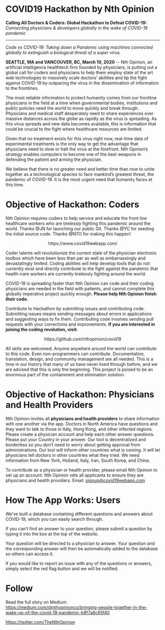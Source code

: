 # COVID19 Hackathon by Nth Opinion

<b> Calling All Doctors & Coders: Global Hackathon to Defeat COVID-19: </b> <i> Connecting physicians & developers globally in the wake of COVID-19 pandemic </i>
<hr> 

<i> Code vs COVID-19: Taking down a Pandemic using machines connected globally to extinguish a biological threat of a super virus. </i>
 
<b> SEATTLE, WA and VANCOUVER, BC, March 10, 2020 </b> -- Nth Opinion, an artificial intelligence healthtech firm founded by physicians, is putting out a global call for coders and physicians to help them employ state of the art web technologies to massively scale doctors’ abilities and tip the fight against COVID-19 by outpacing the virus in the dissemination of information to the frontlines.

The most reliable information to protect humanity comes from our frontline physicians in the field at a time when governmental bodies, institutions and public policies need the world to move quickly and break through. Physicians and medical staff desperately need to share experiences over massive distances across the globe as rapidly as the virus is spreading. As this virus spreads and new data becomes available, this is information that could be crucial to the fight where healthcare resources are limited. 

Given that no treatment exists for this virus right now, real-time data of experimental treatments is the only way to get the advantage that physicians need to slow or halt the virus at the forefront. Nth Opinion’s strategy enables computers to become one of the best weapons in defending the patient and arming the physician. 

We believe that there is no greater need and better time than now to unite together as a technological species to face mankind’s greatest threat, the pandemic of COVID-19. It is the most urgent need that humanity faces at this time.  

# Objective of Hackathon: Coders

Nth Opinion requires coders to help service and educate the front line healthcare workers who are tirelessly fighting this pandemic around the world. Thanks @JN for launching our public Git. Thanks @YC for seeding the initial source code. Thanks @NTO for making this happen!  

<p align="center">
https://www.covid19webapp.com/
</P>

Coder talents will revolutionize the current state of the physician electronic toolbox which have been less than par as well as embarrassingly and devastatingly limited. Coding abilities will help develop tools that do not currently exist and directly contribute to the fight against the pandemic that health-care workers are currently tirelessly fighting around the world.

COVID-19 is spreading faster than Nth Opinion can code and their coding physicians are needed in the field with patients, and cannot complete this globally imperative project quickly enough. <b> Please help Nth Opinion finish their code. </b>

Contribute to Hackathon by submitting issues and contributing code. Submitting issues means sending messages about errors in applications and suggesting ways to fix them. Contributing code involves sending pull requests with your corrections and improvements. <b>If you are interested in joining the coding revolution, visit: </b>

<p align="center">
 https://github.com/nthopinion/covid19
 </p>
 
All skills are welcomed. Anyone anywhere around the world can contribute to this code. Even non-programmers can contribute. Documentation, translation, design, and community management are all needed. This is a time in our history that many of us have never lived through before, and we are advised that this is only the beginning. This project is poised to be an enormous part of the containment and elimination solution. 
 
# Objective of Hackathon: Physicians and Health Providers

Nth Opinion invites all <b>physicians and health providers</b> to share information with one another via the app. Doctors in North America have questions and they want to talk to those in Italy, Hong Kong, and other infected regions. Please create a physician account and help each other answer questions. Please put your Country in your answer. Our tool is decentralized and borderless so you don’t need to worry about getting approval from administrations. Our tool will inform other countries what is coming. It will let physicians tell doctors in other countries what they tried.  We need information from New York, Holland, Italy, Iran, South Korea, and China. 

To contribute as a physician or health provider, please email Nth Opinion to set up an account. Nth Opinion vets all applicants to ensure they are physicians and health providers. Email: signup@covid19webapp.com

# How The App Works: Users

We’ve built a database containing different questions and answers about COVID-19, which you can easily search through.

If you can’t find an answer to your question, please submit a question by typing it into the box at the top of the website.

Your question will be directed to a physician to answer. Your question and the corresponding answer will then be automatically added to the database so others can access it.

If you would like to report an issue with any of the questions or answers, simply select the red flag button and we will be notified.

# Follow 
Read the full story on Medium: https://medium.com/@nthopinionco/bringing-people-together-in-the-wake-up-of-the-covid-19-pandemic-b8f7a8c65f40

https://twitter.com/TheNthOpinion
